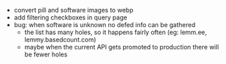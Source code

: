 - convert pill and software images to webp
- add filtering checkboxes in query page
- bug: when software is unknown no defed info can be gathered
  - the list has many holes, so it happens fairly often (eg: lemm.ee, lemmy.basedcount.com)
  - maybe when the current API gets promoted to production there will be fewer holes